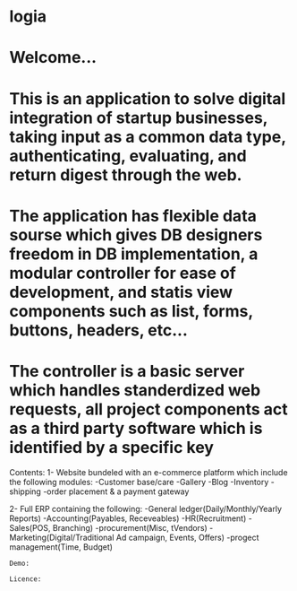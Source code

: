 # logia

# Welcome...
# This is an application to solve digital integration of startup businesses, taking input as a common data type, authenticating, evaluating, and return digest through the web.
# The application has flexible data sourse which gives DB designers freedom in DB implementation, a modular controller for ease of development, and statis view components such as list, forms, buttons, headers, etc...
# The controller is a basic server which handles standerdized web requests, all project  components act as a third party software which is identified by a specific key 

Contents:
  1- Website bundeled with an e-commerce platform which include the following modules:
    -Customer base/care
    -Gallery
    -Blog
    -Inventory
    -shipping
    -order placement & a payment gateway
    
  2- Full ERP containing the following:
    -General ledger(Daily/Monthly/Yearly Reports)
    -Accounting(Payables, Receveables)
    -HR(Recruitment)
    -Sales(POS, Branching)
    -procurement(Misc, tVendors)
    -Marketing(Digital/Traditional Ad campaign, Events, Offers)
    -progect management(Time, Budget)
    
    Demo:
    
    Licence:
